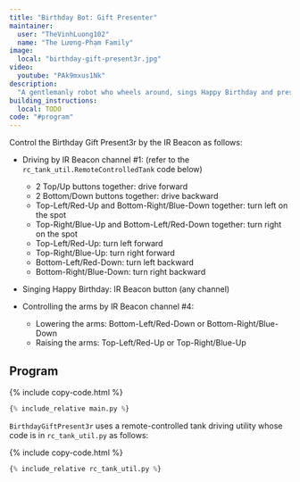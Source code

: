 ```yaml
---
title: "Birthday Bot: Gift Presenter"
maintainer:
  user: "TheVinhLuong102"
  name: "The Lương-Phạm Family"
image:
  local: "birthday-gift-present3r.jpg"
video:
  youtube: "PAk9mxus1Nk"
description:
  "A gentlemanly robot who wheels around, sings Happy Birthday and presents gifts with its arms! Member of the Lương-Phạm family's Birthday Bots squad, alongside Birthday Candle Blower and Birthday Cake Cutter."
building_instructions:
  local: TODO
code: "#program"
---
```



Control the Birthday Gift Present3r by the IR Beacon as follows:

- Driving by IR Beacon channel #1: (refer to the `rc_tank_util.RemoteControlledTank` code below)
  - 2 Top/Up buttons together: drive forward
  - 2 Bottom/Down buttons together: drive backward
  - Top-Left/Red-Up and Bottom-Right/Blue-Down together: turn left on the spot
  - Top-Right/Blue-Up and Bottom-Left/Red-Down together: turn right on the spot
  - Top-Left/Red-Up: turn left forward
  - Top-Right/Blue-Up: turn right forward
  - Bottom-Left/Red-Down: turn left backward
  - Bottom-Right/Blue-Down: turn right backward

- Singing Happy Birthday: IR Beacon button (any channel)

- Controlling the arms by IR Beacon channel #4: 
  - Lowering the arms: Bottom-Left/Red-Down or Bottom-Right/Blue-Down
  - Raising the arms: Top-Left/Red-Up or Top-Right/Blue-Up


## Program

{% include copy-code.html %}
```python
{% include_relative main.py %}
```

`BirthdayGiftPresent3r` uses a remote-controlled tank driving utility whose code is in `rc_tank_util.py` as follows:

{% include copy-code.html %}
```python
{% include_relative rc_tank_util.py %}
```
